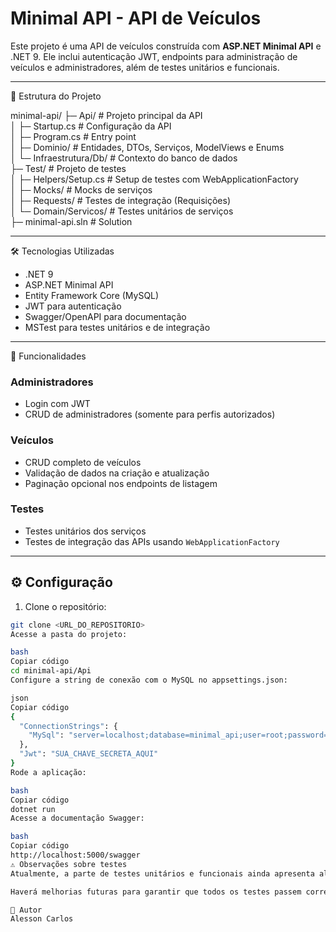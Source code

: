# Minimal API - API de Veículos

Este projeto é uma API de veículos construída com **ASP.NET Minimal API** e .NET 9. Ele inclui autenticação JWT, endpoints para administração de veículos e administradores, além de testes unitários e funcionais.

---

📂 Estrutura do Projeto

minimal-api/
├─ Api/ # Projeto principal da API  
│ ├─ Startup.cs # Configuração da API  
│ ├─ Program.cs # Entry point  
│ ├─ Dominio/ # Entidades, DTOs, Serviços, ModelViews e Enums  
│ └─ Infraestrutura/Db/ # Contexto do banco de dados  
├─ Test/ # Projeto de testes  
│ ├─ Helpers/Setup.cs # Setup de testes com WebApplicationFactory  
│ ├─ Mocks/ # Mocks de serviços  
│ ├─ Requests/ # Testes de integração (Requisições)  
│ └─ Domain/Servicos/ # Testes unitários de serviços  
├─ minimal-api.sln # Solution  

---

🛠 Tecnologias Utilizadas

- .NET 9  
- ASP.NET Minimal API  
- Entity Framework Core (MySQL)  
- JWT para autenticação  
- Swagger/OpenAPI para documentação  
- MSTest para testes unitários e de integração  

---

🔑 Funcionalidades

### Administradores
- Login com JWT  
- CRUD de administradores (somente para perfis autorizados)  

### Veículos
- CRUD completo de veículos  
- Validação de dados na criação e atualização  
- Paginação opcional nos endpoints de listagem  

### Testes
- Testes unitários dos serviços  
- Testes de integração das APIs usando `WebApplicationFactory`  

---

## ⚙️ Configuração

1. Clone o repositório:
```bash
git clone <URL_DO_REPOSITORIO>
Acesse a pasta do projeto:

bash
Copiar código
cd minimal-api/Api
Configure a string de conexão com o MySQL no appsettings.json:

json
Copiar código
{
  "ConnectionStrings": {
    "MySql": "server=localhost;database=minimal_api;user=root;password=1234"
  },
  "Jwt": "SUA_CHAVE_SECRETA_AQUI"
}
Rode a aplicação:

bash
Copiar código
dotnet run
Acesse a documentação Swagger:

bash
Copiar código
http://localhost:5000/swagger
⚠️ Observações sobre testes
Atualmente, a parte de testes unitários e funcionais ainda apresenta alguns erros, principalmente relacionados à inicialização de mocks e ao contexto da aplicação durante os testes funcionais.

Haverá melhorias futuras para garantir que todos os testes passem corretamente, incluindo ajustes nos mocks, configuração do ambiente de teste e validação de dados iniciais.

📝 Autor
Alesson Carlos